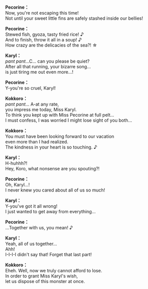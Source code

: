 # 

  
**Pecorine：**  
Now, you're not escaping this time!  
Not until your sweet little fins are safely stashed inside our bellies!  
  
**Pecorine：**  
Stewed fish, gyoza, tasty fried rice! ♪  
And to finish, throw it all in a soup! ♪  
How crazy are the delicacies of the sea?! ☆  
  
**Karyl：**  
*pant* *pant*...C... can you please be quiet?  
After all that running, your bizarre song...  
is just tiring me out even more...!  
  
**Pecorine：**  
Y-you're so cruel, Karyl!  
  
**Kokkoro：**  
*pant* *pant*... A-at any rate,  
 you impress me today, Miss Karyl.  
To think you kept up with Miss Pecorine at full pelt...  
I must confess, I was worried I might lose sight of you both...  
  
**Kokkoro：**  
You must have been looking forward to our vacation  
even more than I had realized.  
The kindness in your heart is so touching. ♪  
  
**Karyl：**  
H-huhhh?!  
Hey, Koro, what nonsense are you spouting?!  
  
**Pecorine：**  
Oh, Karyl...!  
I never knew you cared about all of us so much!  
  
**Karyl：**  
Y-you've got it all wrong!  
I just wanted to get away from everything...  
  
**Pecorine：**  
...Together with us, you mean! ♪  
  
**Karyl：**  
Yeah, all of us together...  
 Ahh!  
I-I-I-I didn't say that! Forget that last part!  
  
**Kokkoro：**  
Eheh. Well, now we truly cannot afford to lose.  
In order to grant Miss Karyl's wish,  
let us dispose of this monster at once.  
